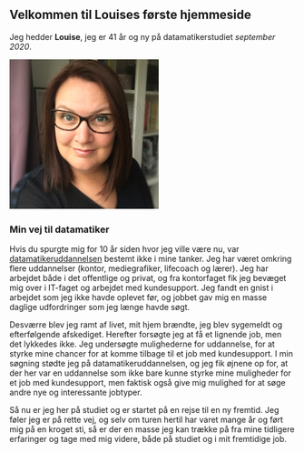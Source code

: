 ## Velkommen til Louises første hjemmeside

Jeg hedder **Louise**, jeg er 41 år og ny på datamatikerstudiet _september 2020_.

![Foto af Louise](https://raw.githubusercontent.com/LouiseFuglsang/LouiseFuglsang.github.io/master/IMG_0485a.png)

### Min vej til datamatiker
Hvis du spurgte mig for 10 år siden hvor jeg ville være nu, var [datamatikeruddannelsen](https://www.zealand.dk/fuldtid/datamatiker/?gclid=CjwKCAjw4_H6BRALEiwAvgfzq9N4kgriqS66n5RLK3X9drkQXPphpaQyhbcKQFDfx7S9WiHAYYmq0BoC44wQAvD_BwE) bestemt ikke i mine tanker. Jeg har været omkring flere uddannelser (kontor, mediegrafiker, lifecoach og lærer). 
Jeg har arbejdet både i det offentlige og privat, og fra kontorfaget fik jeg bevæget mig over i IT-faget og arbejdet med kundesupport. Jeg fandt en gnist i arbejdet som jeg ikke havde oplevet før, og jobbet gav mig en masse daglige udfordringer som jeg længe havde søgt.

Desværre blev jeg ramt af livet, mit hjem brændte, jeg blev sygemeldt og efterfølgende afskediget. Herefter forsøgte jeg at få et lignende job, men det lykkedes ikke. Jeg undersøgte mulighederne for uddannelse, for at styrke mine chancer for at komme tilbage til et job med kundesupport. I min søgning stødte jeg på datamatikeruddannelsen, og jeg fik øjnene op for, at der her var en uddannelse som ikke bare kunne styrke mine muligheder for et job med kundesupport, men faktisk også give mig mulighed for at søge andre nye og interessante jobtyper.

Så nu er jeg her på studiet og er startet på en rejse til en ny fremtid. Jeg føler jeg er på rette vej, og selv om turen hertil har varet mange år og ført mig på en kroget sti, så er der en masse jeg kan trække på fra mine tidligere erfaringer og tage med mig videre, både på studiet og i mit fremtidige job.
